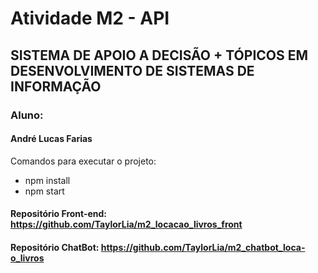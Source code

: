 # Atividade M2 - API
## SISTEMA DE APOIO A DECISÃO + TÓPICOS EM DESENVOLVIMENTO DE SISTEMAS DE INFORMAÇÃO

### Aluno:
#### André Lucas Farias

Comandos para executar o projeto:

* npm install
* npm start

#### Repositório Front-end: https://github.com/TaylorLia/m2_locacao_livros_front
#### Repositório ChatBot: https://github.com/TaylorLia/m2_chatbot_loca-o_livros
